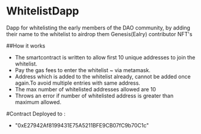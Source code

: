 # WhitelistDapp

Dapp for whitelisting  the early members of the DAO community, by adding their name to the whitelist to airdrop them Genesis(Ealry) contributor NFT's

##How it works

 - The smartcontract is written to allow first 10 unique addresses to join the whitelist.
 - Pay the gas fees to enter the whitelist ~ via metamask.
 - Address which is added to the whitelist already, cannot be added once again.To avoid multiple entries with same address.
 - The max number of whitelisted addresses allowed are 10
 - Throws an error if number of whitelisted address is greater than maximum allowed.
 
 #Contract Deployed to :
 
  - "0xE27942Af8199431E75A5211BFE9CB07fC9b70C1c"
